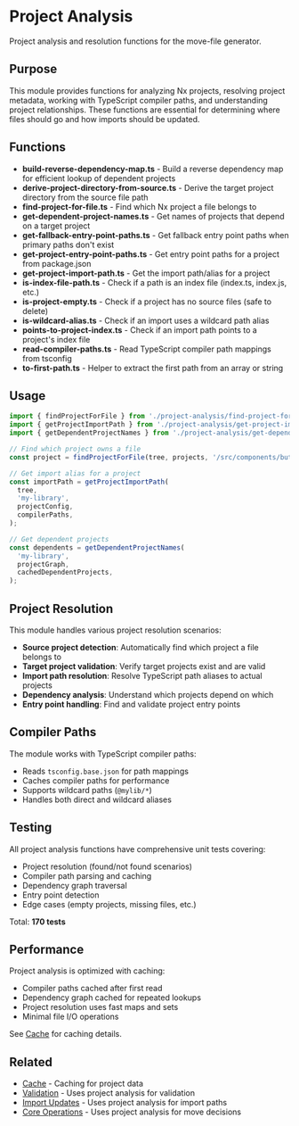 # Project Analysis

Project analysis and resolution functions for the move-file generator.

## Purpose

This module provides functions for analyzing Nx projects, resolving project metadata, working with TypeScript compiler paths, and understanding project relationships. These functions are essential for determining where files should go and how imports should be updated.

## Functions

- **build-reverse-dependency-map.ts** - Build a reverse dependency map for efficient lookup of dependent projects
- **derive-project-directory-from-source.ts** - Derive the target project directory from the source file path
- **find-project-for-file.ts** - Find which Nx project a file belongs to
- **get-dependent-project-names.ts** - Get names of projects that depend on a target project
- **get-fallback-entry-point-paths.ts** - Get fallback entry point paths when primary paths don't exist
- **get-project-entry-point-paths.ts** - Get entry point paths for a project from package.json
- **get-project-import-path.ts** - Get the import path/alias for a project
- **is-index-file-path.ts** - Check if a path is an index file (index.ts, index.js, etc.)
- **is-project-empty.ts** - Check if a project has no source files (safe to delete)
- **is-wildcard-alias.ts** - Check if an import uses a wildcard path alias
- **points-to-project-index.ts** - Check if an import path points to a project's index file
- **read-compiler-paths.ts** - Read TypeScript compiler path mappings from tsconfig
- **to-first-path.ts** - Helper to extract the first path from an array or string

## Usage

```typescript
import { findProjectForFile } from './project-analysis/find-project-for-file';
import { getProjectImportPath } from './project-analysis/get-project-import-path';
import { getDependentProjectNames } from './project-analysis/get-dependent-project-names';

// Find which project owns a file
const project = findProjectForFile(tree, projects, '/src/components/button.ts');

// Get import alias for a project
const importPath = getProjectImportPath(
  tree,
  'my-library',
  projectConfig,
  compilerPaths,
);

// Get dependent projects
const dependents = getDependentProjectNames(
  'my-library',
  projectGraph,
  cachedDependentProjects,
);
```

## Project Resolution

This module handles various project resolution scenarios:

- **Source project detection**: Automatically find which project a file belongs to
- **Target project validation**: Verify target projects exist and are valid
- **Import path resolution**: Resolve TypeScript path aliases to actual projects
- **Dependency analysis**: Understand which projects depend on which
- **Entry point handling**: Find and validate project entry points

## Compiler Paths

The module works with TypeScript compiler paths:

- Reads `tsconfig.base.json` for path mappings
- Caches compiler paths for performance
- Supports wildcard paths (`@mylib/*`)
- Handles both direct and wildcard aliases

## Testing

All project analysis functions have comprehensive unit tests covering:

- Project resolution (found/not found scenarios)
- Compiler path parsing and caching
- Dependency graph traversal
- Entry point detection
- Edge cases (empty projects, missing files, etc.)

Total: **170 tests**

## Performance

Project analysis is optimized with caching:

- Compiler paths cached after first read
- Dependency graph cached for repeated lookups
- Project resolution uses fast maps and sets
- Minimal file I/O operations

See [Cache](../cache/README.md) for caching details.

## Related

- [Cache](../cache/README.md) - Caching for project data
- [Validation](../validation/README.md) - Uses project analysis for validation
- [Import Updates](../import-updates/README.md) - Uses project analysis for import paths
- [Core Operations](../core-operations/README.md) - Uses project analysis for move decisions
